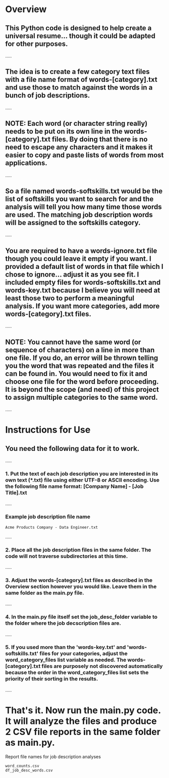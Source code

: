 # Overview 
## This Python code is designed to help create a universal resume... though it could be adapted for other purposes.  
.....
## The idea is to create a few category text files with a file name format of words-[category].txt and use those to match against the words in a bunch of job descriptions.  
.....
## NOTE: Each word (or character string really) needs to be put on its own line in the words-[category].txt files.  By doing that there is no need to escape any characters and it makes it easier to copy and paste lists of words from most applications.
.....
## So a file named words-softskills.txt would be the list of softskills you want to search for and the analysis will tell you how many time those words are used.  The matching job description words will be assigned to the softskills category.
.....
  
## You are required to have a words-ignore.txt file though you could leave it empty if you want.  I provided a default list of words in that file which I chose to ignore... adjust it as you see fit. I included empty files for words-softskills.txt and words-key.txt because I believe you will need at least those two to perform a meaningful analysis.  If you want more categories, add more words-[category].txt files.
.....
## NOTE: You cannot have the same word (or sequence of characters) on a line in more than one file.  If you do, an error will be thrown telling you the word that was repeated and the files it can be found in.  You would need to fix it and choose one file for the word before proceeding.  It is beyond the scope (and need) of this project to assign multiple categories to the same word.
.....
# Instructions for Use  
## You need the following data for it to work.  
.....
### 1. Put the text of each job description you are interested in its own text (*.txt) file using either UTF-8 or ASCII encoding.  Use the following file name format: [Company Name] - [Job Title].txt
.....
### Example job description file name

```
Acme Products Company - Data Engineer.txt
```
.....
### 2. Place all the job description files in the same folder.  The code will not traverse subdirectories at this time.
.....
### 3. Adjust the words-[category].txt files as described in the Overview section however you would like.  Leave them in the same folder as the main.py file.
.....
### 4. In the main.py file itself set the job_desc_folder variable to the folder where the job decscription files are.
.....
### 5. If you used more than the 'words-key.txt' and 'words-softskills.txt' files for your categories, adjust the word_category_files list variable as needed.  The words-[category].txt files are purposely not discovered automatically because the order in the word_category_files list sets the priority of their sorting in the results.
.....
# That's it.  Now run the main.py code.  It will analyze the files and produce 2 CSV file reports in the same folder as main.py.
Report file names for job description analyses

```
word_counts.csv
df_job_desc_words.csv
```

